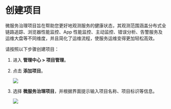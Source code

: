 # 创建项目

微服务治理项目旨在帮助您更好地观测服务的健康状态，其观测范围涵盖分布式全链路追踪、浏览器性能监控、App 性能监控、主动监控、错误分析、告警服务及运维大盘等不同维度，并且简化了运维流程，使服务运维变得更加轻松高效。

请按照以下步骤创建项目：

1. 进入 **管理中心 > 项目管理**。

2. 点击 **添加项目**。

   ![](http://terminus-paas.oss-cn-hangzhou.aliyuncs.com/paas-doc/2021/08/18/9c0754ff-0be7-4a30-84b9-d7fc22aa1fa8.png)

3. 选择 **微服务治理项目**，并根据界面提示输入项目名称、项目标识等信息。

   ![](http://terminus-paas.oss-cn-hangzhou.aliyuncs.com/paas-doc/2021/08/18/241bb07e-e297-4996-a612-7b79c71d695c.png)

